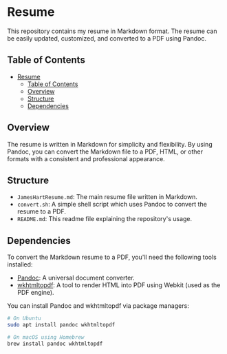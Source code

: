 # Resume

This repository contains my resume in Markdown format. The resume can be easily updated, customized, and converted to a PDF using Pandoc.

## Table of Contents

- [Resume](#resume)
  - [Table of Contents](#table-of-contents)
  - [Overview](#overview)
  - [Structure](#structure)
  - [Dependencies](#dependencies)

## Overview

The resume is written in Markdown for simplicity and flexibility. By using Pandoc, you can convert the Markdown file to a PDF, HTML, or other formats with a consistent and professional appearance.

## Structure

- `JamesHartResume.md`: The main resume file written in Markdown.
- `convert.sh`: A simple shell script which uses Pandoc to convert the resume to a PDF.
- `README.md`: This readme file explaining the repository's usage.

## Dependencies

To convert the Markdown resume to a PDF, you'll need the following tools installed:

- [Pandoc](https://pandoc.org/): A universal document converter.
- [wkhtmltopdf](https://wkhtmltopdf.org/): A tool to render HTML into PDF using Webkit (used as the PDF engine).

You can install Pandoc and wkhtmltopdf via package managers:

```bash
# On Ubuntu
sudo apt install pandoc wkhtmltopdf

# On macOS using Homebrew
brew install pandoc wkhtmltopdf
```
